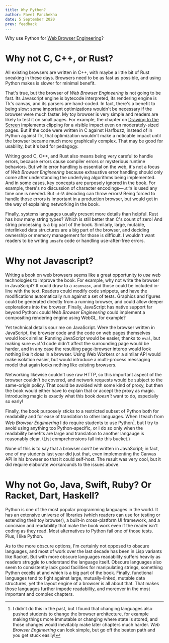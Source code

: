 ```yaml
---
title: Why Python?
author: Pavel Panchekha
date: 5 September 2020
prev: feedback
...
```


Why use Python for [Web Browser Engineering](../)?

# Why not C, C++, or Rust?

All existing browsers are written in C++, with maybe a little bit of
Rust sneaking in these days. Browsers need to be as fast as possible,
and using Python makes is slower for minimal benefit.

That's true, but the browser of *Web Browser Engineering* is not going
to be fast. Its Javascript engine is bytecode interpreted, its
rendering engine is Tk's canvas, and its parsers are hand-coded. In
fact, there's a benefit to being slow: some important optimizations
wouldn't be necessary if the browser were much faster. My toy browser
is very simple and readers are likely to test it on small pages. For
example, the chapter on [Drawing to the Screen](../graphics.md)
implements clipping for a visible impact even on moderately-sized
pages. But if the code were written in C against Harfbuzz, instead of
in Python against Tk, that optimization wouldn't make a noticable
impact until the browser became much more graphically complex. That
may be good for usability, but it's bad for pedagogy.

Writing good C, C++, and Rust also means being very careful to handle
errors, because errors cause compiler errors or mysterious runtime
behaviors. But while error handling is essential on the web, it's not
a focus of *Web Browser Engineering* because exhaustive error handling
should only come after understanding the underlying algorithms being
implemented. And in some cases, key concepts are purposely ignored in
the book. For example, there's no discussion of character
encodings—`utf8` is used any time one is needed. But `utf8` decoding
can throw errors! Being forced to handle those errors is important in
a production browser, but would get in the way of explaining
networking in the book.

Finally, systems languages usually present more details than helpful.
Rust has *how* many string types? Which is still better than C's count
of zero! And string processing is a big part of the book. Similarly,
large, mutable, interlinked data structures are a big part of the
browser, and deciding ownership or memory management for those is
difficult. I wouldn't want readers to be writing `unsafe` code or
handling use-after-free errors.

# Why not Javascript?

Writing a book on web browsers seems like a great opportunity to *use*
web technologies to improve the book. For example, why not write the
browser in JavaScript? It could draw to a `<canvas>`, and those could
be included in-line with the text. Readers could modify code snippets,
and have the modifications automatically run against a set of tests.
Graphics and figures could be generated directly from a running
browser, and could allow deeper explorations into the browser.
Finally, JavaScript has native support far beyond Python: could *Web
Browser Engineering* could implement a compositing rendering engine
using WebGL, for example?

Yet technical details sour me on JavaScript. Were the browser written
in JavaScript, the browser code and the code on web pages themselves
would look similar. Running JavaScript would be easier, thanks to
`eval`, but making sure `eval`'d code didn't affect the surrounding
page would be harder, and in any case the resulting page-browser
interop would look nothing like it does in a browser. Using Web
Workers or a similar API would make isolation easier, but would
introduce a multi-process messaging model that again looks nothing
like existing browsers.

Networking likewise couldn't use raw HTTP, so this important aspect of
the browser couldn't be covered, and network requests would be subject
to the same-origin policy. That could be avoided with some kind of
proxy, but then the book would either have to explain that or accept
the proxy as magic. Introducing magic is exactly what this book
*doesn't* want to do, especially so early!

Finally, the book purposely sticks to a restricted subset of Python
both for readability and for ease of translation to other languages.
When I teach from *Web Browser Engineering* I do require students to
use Python[^why-teach-python], but I try to avoid using anything too
Python-specific, or I do so only when the readability benefits are
large and translation to another langauge is reasonably clear. (List
comprehensions fall into this bucket.)

[^why-teach-python]: I didn't do this in the past, but I found that
    changing languages also pushed students to change the browser
    architecture, for example making things more immutable or changing
    where state is stored, and those changes would inevitably make
    later chapters much harder. *Web Browser Engineering* can look
    simple, but go off the beaten path and you get stuck easily!

None of this is to say that a browser *can't* be written in
JavaScript; in fact, one of my students last year did just that, even
implementing the Canvas API in his browser so that it could self-host.
The result was very cool, but it did require elaborate workarounds to
the issues above.

# Why not Go, Java, Swift, Ruby? Or Racket, Dart, Haskell?

Python is one of the most popular programming languages in the world.
It has an extensive universe of libraries (which readers can use for
testing or extending their toy browser), a built-in cross-platform UI
framework, and a concision and readability that make the book work
even if the reader isn't coding as they read. Most alternatives to
Python fail one of those tests. Plus, I like Python.

As to the more obscure options, I'm certainly not opposed to obscure
languages, and most of work over the last decade has been in Lisp
variants like Racket. But with more obscure languages readability
suffers heavily as readers struggle to understand the language itself.
Obscure languages also seem to consistently lack good facilities for
manipulating strings, something Python excells at and which is a big
part of the book. Finally, functional languages tend to fight against
large, mutually-linked, mutable data structures, yet the layout engine
of a browser is all about that. That makes those languages further
impede readability, and moreover in the most important and complex
chapters.
